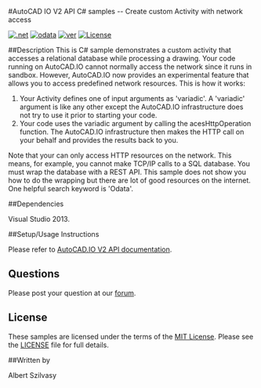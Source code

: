 #AutoCAD IO V2 API C# samples -- Create custom Activity with network access

[![.net](https://img.shields.io/badge/.net-4.5-green.svg)](http://www.microsoft.com/en-us/download/details.aspx?id=30653)
[![odata](https://img.shields.io/badge/odata-4.0-yellow.svg)](http://www.odata.org/documentation/)
[![ver](https://img.shields.io/badge/AutoCAD.io-2.0.0-blue.svg)](https://developer.autodesk.com/api/autocadio/v2/)
[![License](http://img.shields.io/:license-mit-red.svg)](http://opensource.org/licenses/MIT)

##Description
This is C# sample demonstrates a custom activity that accesses a relational database while processing a drawing. 
Your code running on AutoCAD.IO cannot normally access the network since it runs in sandbox. However, AutoCAD.IO now provides an experimental feature that allows you to access predefined network resources. 
This is how it works:
1. Your Activity defines one of input arguments as 'variadic'. A 'variadic' argument is like any other except the AutoCAD.IO infrastructure does not try to use it prior to starting your code.
2. Your code uses the variadic argument by calling the acesHttpOperation function. The AutoCAD.IO infrastructure then makes the HTTP call on your behalf and provides the results back to you.

Note that your can only access HTTP resources on the network. This means, for example, you cannot make TCP/IP calls to a SQL database. You must wrap the database with a REST API. 
This sample does not show you how to do the wrapping but there are lot of good resources on the internet. One helpful search keyword is 'Odata'.

##Dependencies

Visual Studio 2013.

##Setup/Usage Instructions

Please refer to [AutoCAD.IO V2 API documentation](https://developer.autodesk.com/api/autocadio/v2/#tutorials).

## Questions

Please post your question at our [forum](http://forums.autodesk.com/t5/autocad-i-o/bd-p/105).

## License

These samples are licensed under the terms of the [MIT License](http://opensource.org/licenses/MIT). Please see the [LICENSE](LICENSE) file for full details.

##Written by 

Albert Szilvasy
